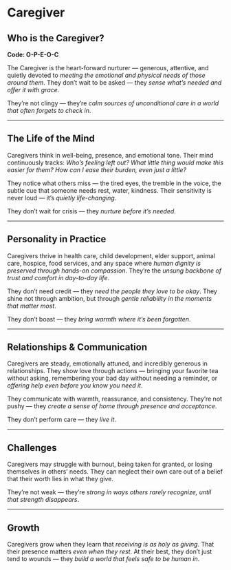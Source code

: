 # Caregiver
## Who is the Caregiver?
**Code: O-P-E-O-C**

The Caregiver is the heart-forward nurturer — generous, attentive, and quietly devoted to *meeting the emotional and physical needs of those around them*. They don’t wait to be asked — they *sense what’s needed and offer it with grace*.

They’re not clingy — they’re *calm sources of unconditional care in a world that often forgets to check in*.

---

## The Life of the Mind

Caregivers think in well-being, presence, and emotional tone. Their mind continuously tracks: *Who’s feeling left out? What little thing would make this easier for them? How can I ease their burden, even just a little?*

They notice what others miss — the tired eyes, the tremble in the voice, the subtle cue that someone needs rest, water, kindness. Their sensitivity is never loud — it’s *quietly life-changing*.

They don’t wait for crisis — they *nurture before it’s needed*.

---

## Personality in Practice

Caregivers thrive in health care, child development, elder support, animal care, hospice, food services, and any space where *human dignity is preserved through hands-on compassion*. They’re the *unsung backbone of trust and comfort in day-to-day life*.

They don’t need credit — they *need the people they love to be okay*. They shine not through ambition, but through *gentle reliability in the moments that matter most*.

They don’t boast — they *bring warmth where it’s been forgotten*.

---

## Relationships & Communication

Caregivers are steady, emotionally attuned, and incredibly generous in relationships. They show love through actions — bringing your favorite tea without asking, remembering your bad day without needing a reminder, or *offering help even before you know you need it*.

They communicate with warmth, reassurance, and consistency. They’re not pushy — they *create a sense of home through presence and acceptance*.

They don’t perform care — they *live it*.

---

## Challenges

Caregivers may struggle with burnout, being taken for granted, or losing themselves in others’ needs. They can neglect their own care out of a belief that their worth lies in what they give.

They’re not weak — they’re *strong in ways others rarely recognize, until that strength disappears*.

---

## Growth

Caregivers grow when they learn that *receiving is as holy as giving*. That their presence matters *even when they rest*. At their best, they don’t just tend to wounds — they *build a world that feels safe to be human in*.
